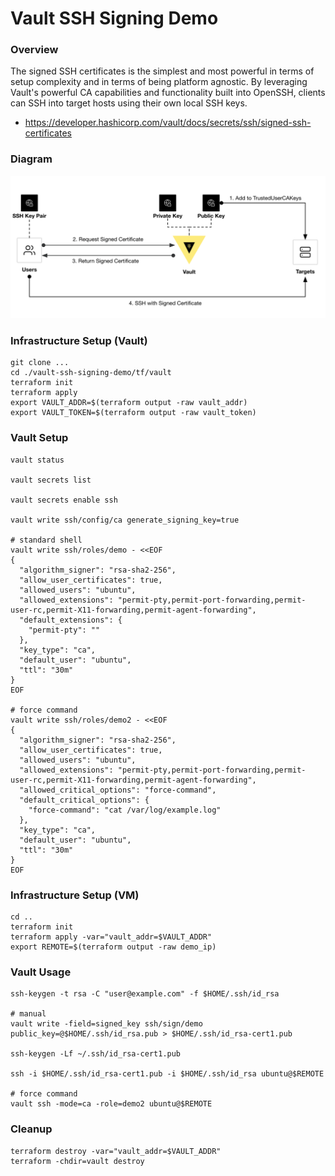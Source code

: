 # Vault SSH Signing Demo

### Overview
The signed SSH certificates is the simplest and most powerful in terms of setup complexity and in terms of being platform agnostic. By leveraging Vault's powerful CA capabilities and functionality built into OpenSSH, clients can SSH into target hosts using their own local SSH keys.

- https://developer.hashicorp.com/vault/docs/secrets/ssh/signed-ssh-certificates


### Diagram
<p align="center">
  <img src="./img/vault-ssh-signing.png">
</p>


### Infrastructure Setup (Vault)
```shell
git clone ...
cd ./vault-ssh-signing-demo/tf/vault
terraform init
terraform apply
export VAULT_ADDR=$(terraform output -raw vault_addr)
export VAULT_TOKEN=$(terraform output -raw vault_token)
```

### Vault Setup
```shell
vault status

vault secrets list

vault secrets enable ssh

vault write ssh/config/ca generate_signing_key=true

# standard shell
vault write ssh/roles/demo - <<EOF
{
  "algorithm_signer": "rsa-sha2-256",
  "allow_user_certificates": true,
  "allowed_users": "ubuntu",
  "allowed_extensions": "permit-pty,permit-port-forwarding,permit-user-rc,permit-X11-forwarding,permit-agent-forwarding",
  "default_extensions": {
    "permit-pty": ""
  },
  "key_type": "ca",
  "default_user": "ubuntu",
  "ttl": "30m"
}
EOF

# force command
vault write ssh/roles/demo2 - <<EOF
{
  "algorithm_signer": "rsa-sha2-256",
  "allow_user_certificates": true,
  "allowed_users": "ubuntu",
  "allowed_extensions": "permit-pty,permit-port-forwarding,permit-user-rc,permit-X11-forwarding,permit-agent-forwarding",
  "allowed_critical_options": "force-command",
  "default_critical_options": {
    "force-command": "cat /var/log/example.log"
  },
  "key_type": "ca",
  "default_user": "ubuntu",
  "ttl": "30m"
}
EOF
```

### Infrastructure Setup (VM)
```shell
cd ..
terraform init
terraform apply -var="vault_addr=$VAULT_ADDR"
export REMOTE=$(terraform output -raw demo_ip)
```

### Vault Usage
```shell
ssh-keygen -t rsa -C "user@example.com" -f $HOME/.ssh/id_rsa

# manual
vault write -field=signed_key ssh/sign/demo public_key=@$HOME/.ssh/id_rsa.pub > $HOME/.ssh/id_rsa-cert1.pub

ssh-keygen -Lf ~/.ssh/id_rsa-cert1.pub

ssh -i $HOME/.ssh/id_rsa-cert1.pub -i $HOME/.ssh/id_rsa ubuntu@$REMOTE

# force command
vault ssh -mode=ca -role=demo2 ubuntu@$REMOTE
```

### Cleanup
```shell
terraform destroy -var="vault_addr=$VAULT_ADDR"
terraform -chdir=vault destroy
```
